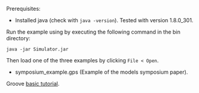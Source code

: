 Prerequisites:
- Installed java (check with ```java -version```). Tested with version 1.8.0_301.

Run the example using by executing the following command in the bin directory:
```
java -jar Simulator.jar
```
Then load one of the three examples by clicking ```File < Open```.
- symposium_example.gps (Example of the models symposium paper).

Groove [basic tutorial](https://www.youtube.com/watch?v=R2beaSQ9-NM&t=626s).
